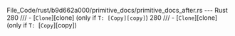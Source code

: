 File_Code/rust/b9d662a000/primitive_docs/primitive_docs_after.rs --- Rust
280 /// - [`Clone`][clone] (only if `T: [Copy][copy]`)                                                                                                       280 /// - [`Clone`][clone] (only if `T: `[`Copy`][copy])

